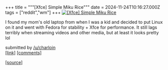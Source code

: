 +++
title = """[Xfce] Simple Miku Rice"""
date = 2024-11-24T10:16:27.000Z
tags = ["reddit","wm"]
+++
[![[Xfce] Simple Miku Rice](https://b.thumbs.redditmedia.com/-g1XSQaaVrfPxu3ZeqLEouWlcQtUCH1XGHIOdtcFw-s.jpg "[Xfce] Simple Miku Rice")](https://www.reddit.com/r/unixporn/comments/1gynung/xfce_simple_miku_rice/)

I found my mom's old laptop from when I was a kid and decided to put Linux on it and went with Fedora for stability + Xfce for performance. It still lags terribly when streaming videos and other media, but at least it looks pretty lol

submitted by [/u/charloin](https://www.reddit.com/user/charloin)  
[\[link\]](https://www.reddit.com/gallery/1gynung) [\[comments\]](https://www.reddit.com/r/unixporn/comments/1gynung/xfce_simple_miku_rice/)

[[source]](https://www.reddit.com/r/unixporn/comments/1gynung/xfce_simple_miku_rice/)
